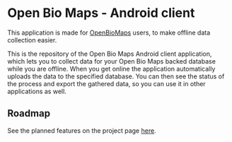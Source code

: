 # Open Bio Maps - Android client

This application is made for [OpenBioMaps](http://openbiomaps.org/) users, to make offline data collection easier.

This is the repository of the Open Bio Maps Android client application, which lets you to collect data for your Open Bio Maps backed database while you are offline. When you get online the application automatically uploads the data to the specified database. You can then see the status of the process and export the gathered data, so you can use it in other applications as well.

## Roadmap

See the planned features on the project page [here](https://github.com/OpenBioMaps/android-app/projects/1).
